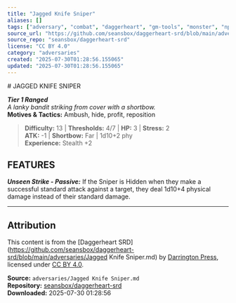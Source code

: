 ```yaml
---
title: "Jagged Knife Sniper"
aliases: []
tags: ["adversary", "combat", "daggerheart", "gm-tools", "monster", "npc", "reference", "srd", "ttrpg"]
source_url: "https://github.com/seansbox/daggerheart-srd/blob/main/adversaries/Jagged Knife Sniper.md"
source_repo: "seansbox/daggerheart-srd"
license: "CC BY 4.0"
category: "adversaries"
created: "2025-07-30T01:28:56.155065"
updated: "2025-07-30T01:28:56.155065"
---
```


﻿# JAGGED KNIFE SNIPER

***Tier 1 Ranged***  
*A lanky bandit striking from cover with a shortbow.*  
**Motives & Tactics:** Ambush, hide, profit, reposition

> **Difficulty:** 13 | **Thresholds:** 4/7 | **HP:** 3 | **Stress:** 2  
> **ATK:** -1 | **Shortbow:** Far | 1d10+2 phy  
> **Experience:** Stealth +2

## FEATURES

***Unseen Strike - Passive:*** If the Sniper is Hidden when they make a successful standard attack against a target, they deal 1d10+4 physical damage instead of their standard damage.

---

## Attribution

This content is from the [Daggerheart SRD](https://github.com/seansbox/daggerheart-srd/blob/main/adversaries/Jagged Knife Sniper.md) by [Darrington Press](https://darringtonpress.com/), licensed under [CC BY 4.0](https://creativecommons.org/licenses/by/4.0/).

**Source:** `adversaries/Jagged Knife Sniper.md`  
**Repository:** [seansbox/daggerheart-srd](https://github.com/seansbox/daggerheart-srd)  
**Downloaded:** 2025-07-30 01:28:56


